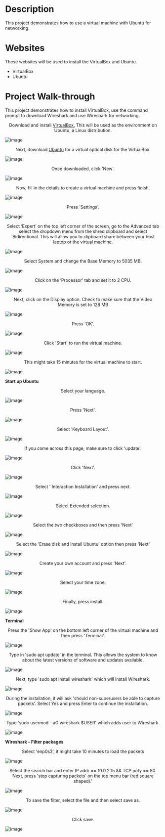# Description
This project demonstrates how to use a virtual machine with Ubuntu for networking.

# Websites
These websites will be used to install the VirtualBox and Ubuntu. 
<ul>
  <li>VirtualBox</li>
    <li>Ubuntu</li>
</ul>

# Project Walk-through
This project demonstrates how to install VirtualBox, use the command prompt to download Wireshark and use Wireshark for networking.

<p align="center">Download and install <a href="https://www.virtualbox.org/wiki/Downloads">VirtualBox.</a> This will be used as the environment on Ubuntu, a Linux distribution.</p>

![image](https://github.com/user-attachments/assets/598509ba-c31c-4446-8d66-526beb0b9747)

<p align="center">Next, download <a href="https://ubuntu.com/download/desktop">Ubuntu</a> for a virtual optical disk for the VirtualBox.</p>

![image](https://github.com/user-attachments/assets/93e3d768-3682-411d-bcb2-d55fc844c520)


<p align="center">Once downloaded, click 'New'.</p>

![image](https://github.com/user-attachments/assets/4b04fee6-2050-4149-974c-19fb24feaa37)

<p align="center">Now, fill in the details to create a virtual machine and press finish.</p> 

![image](https://github.com/user-attachments/assets/9dd3b88b-ce41-4d37-b3e6-8f7212e564db)

<p align="center">Press 'Settings'.</p>

![image](https://github.com/user-attachments/assets/9e47e75d-4430-4782-8f71-da0fb647291f)

<p align="center">Select ‘Expert’ on the top left corner of the screen, go to the Advanced tab select the dropdown menu from the shred clipboard and select ‘Bidirectional. This will allow you to clipboard share between your host laptop or the virtual machine.</p>

![image](https://github.com/user-attachments/assets/6817c89a-f55a-4b70-8087-15dfe55df659)

<p align="center">Select System and change the Base Memory to 5035 MB.</p>

![image](https://github.com/user-attachments/assets/eeeadf5d-67d3-44db-b5b7-f5aee3beda57)

<p align="center">Click on the ‘Processor’ tab and set it to 2 CPU.</p>

![image](https://github.com/user-attachments/assets/28716874-63c7-4d03-8ea7-6d02bb1115cf)

<p align="center">Next, click on the Display option. Check to make sure that the Video Memory is set to 128 MB</p>

![image](https://github.com/user-attachments/assets/a05db1d9-32de-4fdb-b175-1e565d952e36)

<p align="center">Press 'OK'.</p>

![image](https://github.com/user-attachments/assets/5b68e818-93fc-4a93-be9e-50bfc3eeec29)

<p align="center">Click 'Start' to run the virtual machine.</p>

![image](https://github.com/user-attachments/assets/9ef1a167-c45a-474f-9a80-ce73b22770e0)


<p align="center">This might take 15 minutes for the virtual machine to start.</p>

![image](https://github.com/user-attachments/assets/9b8c0e50-3a42-4894-ae8c-4a508464188e)


<b>Start up Ubuntu</b>

<p align="center">Select your language.</p>

![image](https://github.com/user-attachments/assets/ea981f4b-f7fc-48ce-887b-d29354ff1dc8)

<p align="center">Press 'Next'.</p>

![image](https://github.com/user-attachments/assets/caabb767-3b14-4c00-aaf4-3415332294fa)


<p align="center">Select 'Keyboard Layout'.</p>

![image](https://github.com/user-attachments/assets/d24f4965-4cb1-4c02-be1c-0839d966b206)


<p align="center">If you come across this page, make sure to click 'update'.</p>

![image](https://github.com/user-attachments/assets/45469f7f-b6c5-42b0-ab44-75cc2bd9fb06)

<p align="center">Click 'Next'.</p>

![image](https://github.com/user-attachments/assets/2763389a-0824-4c8f-984b-fb0526d86d6c)

<p align="center">Select ' Interaction Installation' and press next.</p>

![image](https://github.com/user-attachments/assets/ad425f49-6396-4738-9ec1-d139e557a8b7)

<p align="center">Select Extended selection.</p>

![image](https://github.com/user-attachments/assets/be0a4ecd-9fff-4eee-b9e3-46b83fb8e891)

<p align="center">Select the two checkboxes and then press 'Next'</p>

![image](https://github.com/user-attachments/assets/be9494c4-b50e-458b-be1c-bc0e5bfc1804)


<p align="center">Select the 'Erase disk and Install Ubuntu' option then press 'Next'</p>

![image](https://github.com/user-attachments/assets/20e86df8-21ef-4204-9e3a-1eaf539f1ed0)

<p align="center">Create your own account and press 'Next'.</p>

![image](https://github.com/user-attachments/assets/28ebf039-81c0-4700-93d0-9c5eadfc8dc0)

<p align="center">Select your time zone.</p>

![image](https://github.com/user-attachments/assets/92d9e9da-6f5c-4f84-8b68-d0469678b71b)

<p align="center">Finally, press install.</p>

![image](https://github.com/user-attachments/assets/d00c0a62-66e9-4e00-ac37-b91969f364a4)

<b>Terminal</b>

<p align="center">Press the 'Show App' on the bottom left corner of the virtual machine and then press 'Terminal'.</p>

![image](https://github.com/user-attachments/assets/9eb0d04c-9729-47c1-988b-ebbab2a68cb8)

<p align="center">Type in 'sudo apt update' in the terminal. This allows the system to know about the latest versions of software and updates available.</p>

![image](https://github.com/user-attachments/assets/015f70d4-4f87-4b8e-8740-477237e76190)

<p align="center">Next, type 'sudo apt install wireshark' which will install Wireshark.</p> 

![image](https://github.com/user-attachments/assets/4cc81f1b-5967-48a3-a175-5e52a7b2cbf3)

<p align="center">During the installation, it will ask 'should non-superusers be able to capture packets'. Select Yes and press Enter to continue the installation.</p>

![image](https://github.com/user-attachments/assets/bf9545a3-cbed-4320-957d-a5f92078e2b1)


<p align="center">Type 'sudo usermod - aG wireshark $USER' which adds user to Wireshark.</p>

![image](https://github.com/user-attachments/assets/13d73c7f-1ca1-4238-9133-ae88930e55c7)

<b>Wireshark - Filter packages</b>

<p align="center">Select 'enp0s3', it might take 10 minutes to load the packets</p>

![image](https://github.com/user-attachments/assets/abe926fa-013d-440a-b233-0268171f3bc4)

<p align="center">Select the search bar and enter IP addr == 10.0.2.15 && TCP poty == 80. Next, press 'stop capturing packets' on the top menu bar (red square shaped).'</p>

![image](https://github.com/user-attachments/assets/0dfeed3b-4f83-4e3c-89de-7942bb554e70)

<p align="center">To save the filter, select the file and then select save as.</p>

![image](https://github.com/user-attachments/assets/de0eadea-089b-49a1-9325-90ece5e0dacc)

<p align="center">Click save.</p>

![image](https://github.com/user-attachments/assets/86b1d801-4acd-434b-9fe8-b90712eb8275)
